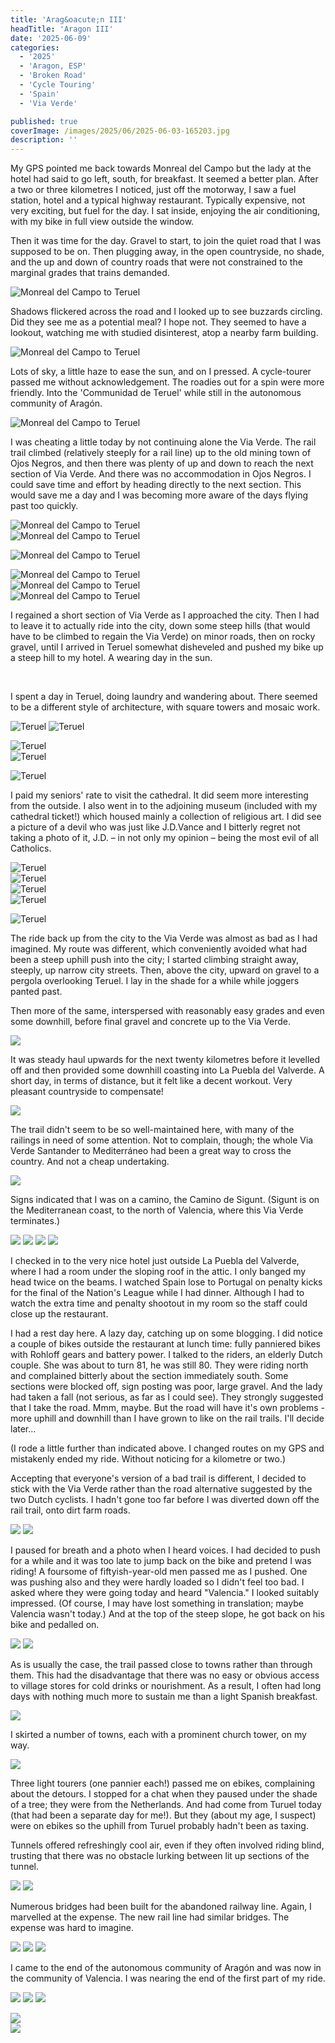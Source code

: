 ```yaml
---
title: 'Arag&oacute;n III'
headTitle: 'Aragon III'
date: '2025-06-09'
categories:
  - '2025'
  - 'Aragon, ESP'
  - 'Broken Road'
  - 'Cycle Touring'
  - 'Spain'
  - 'Via Verde'

published: true
coverImage: /images/2025/06/2025-06-03-165203.jpg
description: ''
---
```


<script>
  import Img from '$lib/components/Img.svelte'
  import DayCardHGroup from '$lib/components/DayCardHGroup.svelte'
</script>

<section class="card">

<DayCardHGroup
  where="Monreal del Campo &ndash; Teruel"
  when="2025-06-06"
  distance="62.6 km, 316 m, 637.4 km to date"
/>

<p>My GPS pointed me back towards Monreal del Campo but the lady at the hotel had said to go left, south, for breakfast. It seemed a better plan. After a two or three kilometres I noticed, just off the motorway, I saw a fuel station, hotel and a typical highway restaurant. Typically expensive, not very exciting, but fuel for the day. I sat inside, enjoying the air conditioning, with my bike in full view outside the window. </p>

<p>Then it was time for the day. Gravel to start, to join the quiet road that I was supposed to be on. Then plugging away, in the open countryside, no shade, and the up and down of country roads that were not constrained to the marginal grades that trains demanded.</p>

<Img
  src="/images/2025/06/2025-06-06-110945.jpg"
  alt="Monreal del Campo to Teruel"
/>

<p>Shadows flickered across the road and I looked up to see buzzards circling. Did they see me as a potential meal? I hope not. They seemed to have a lookout, watching me with studied disinterest, atop a nearby farm building. </p>

<div class="w-80">
  <Img
    src="/images/2025/06/2025-06-06-120703.jpg"
    alt="Monreal del Campo to Teruel"
  />
</div>

<p>Lots of sky, a little haze to ease the sun, and on I pressed. A cycle-tourer passed me without acknowledgement. The roadies out for a spin were more friendly. Into the 'Communidad de Teruel' while still in the autonomous community of Arag&oacute;n. </p>

<Img
  src="/images/2025/06/2025-06-06-123047.jpg"
  alt="Monreal del Campo to Teruel"
/>

<p>I was cheating a little today by not continuing alone the Via Verde. The rail trail climbed (relatively steeply for a rail line) up to the old mining town of Ojos Negros, and then there was plenty of up and down to reach the next section of Via Verde. And there was no accommodation in Ojos Negros. I could save time and effort by heading directly to the next section. This would save me a day and I was becoming more aware of the days flying past too quickly.</p>

<div class="w-60">
  <Img
    src="/images/2025/06/2025-06-06-130439.jpg"
    alt="Monreal del Campo to Teruel"
  />
</div>

<div class="w-80">
  <Img
    src="/images/2025/06/2025-06-06-130613.jpg"
    alt="Monreal del Campo to Teruel"
  />
</div>

<Img
  src="/images/2025/06/2025-06-06-153040.jpg"
  alt="Monreal del Campo to Teruel"
/>

<div class="w-90">
  <Img
    src="/images/2025/06/2025-06-06-154924.jpg"
    alt="Monreal del Campo to Teruel"
  />
</div>
<Img
  src="/images/2025/06/2025-06-06-163019.jpg"
  alt="Monreal del Campo to Teruel"
/>

<div class="w-80">
  <Img
    src="/images/2025/06/2025-06-06-171442.jpg"
    alt="Monreal del Campo to Teruel"
    caption="Over a major road...made me grunt a little!"
  />
</div>

<p>I regained a short section of Via Verde as I approached the city. Then I had to leave it to actually ride into the city, down some steep hills (that would have to be climbed to regain the Via Verde) on minor roads, then on rocky gravel, until I arrived in Teruel somewhat disheveled and pushed my bike up a steep hill to my hotel. A wearing day in the sun.</p><br/>

<DayCardHGroup
  where="Teruel"
  when="2025-06-07"
/>

<p>I spent a day in Teruel, doing laundry and wandering about. There seemed to be a different style of architecture, with square towers and mosaic work.</p>

<Img
  src="/images/2025/06/2025-06-07-180117.jpg"
  alt="Teruel"
/>
<Img
  src="/images/2025/06/2025-06-07-180130.jpg"
  alt="Teruel"
/>

<div class="w-70">
  <Img
    src="/images/2025/06/2025-06-07-180323.jpg"
    alt="Teruel"
  />
</div>
<Img
  src="/images/2025/06/2025-06-07-180353.jpg"
  alt="Teruel"
/>

<Img
  src="/images/2025/06/2025-06-07-180756-1.jpg"
  alt="Teruel"
/>

<p>I paid my seniors' rate to visit the cathedral. It did seem more interesting from the outside. I also went in to the adjoining museum (included with my cathedral ticket!) which housed mainly a collection of religious art. I did see a picture of a devil who was just like J.D.Vance and I bitterly regret not taking a photo of it, J.D. &ndash; in not only my opinion &ndash; being the most evil of all Catholics.</p>

<div class="w-70">
  <Img
    src="/images/2025/06/2025-06-07-185040.jpg"
    alt="Teruel"
  />
</div>
<Img
  src="/images/2025/06/2025-06-07-185156.jpg"
  alt="Teruel"
/>
<div class="w-70">
  <Img
    src="/images/2025/06/2025-06-07-185329.jpg"
    alt="Teruel"
  />
</div>

<div class="w-80">
  <Img
    src="/images/2025/06/2025-06-07-185612.jpg"
    alt="Teruel"
  />
</div>

<Img
  src="/images/2025/06/2025-06-07-195357.jpg"
  alt="Teruel"
/>

</section>

<section class="card">

<DayCardHGroup
  where="Teruel &ndash; La Puebla de Valverde" 
  when="2025-06-08"
  distance="27.3 km, 392 m, 664.7 km to date"
/>

<p>The ride back up from the city to the Via Verde was almost as bad as I had imagined. My route was different, which conveniently avoided what had been a steep uphill push into the city; I started climbing straight away, steeply, up narrow city streets. Then, above the city, upward on gravel to a pergola overlooking Teruel. I lay in the shade for a while while joggers panted past.</p>

<p>Then more of the same, interspersed with reasonably easy grades and even some downhill, before  final gravel and concrete up to the Via Verde.</p>

<div class="w-80">
  <Img
    src="/images/2025/06/2025-06-08-125721.jpg"
    caption="Steep gravel, steeper concrete, up to the Via Verde."
  />
</div>

<p>It was steady haul upwards for the next twenty kilometres before it levelled off and then provided some downhill coasting into La Puebla del Valverde. A short day, in terms of distance, but it felt like a decent workout. Very pleasant countryside to compensate!</p>

<Img
  src="/images/2025/06/2025-06-08-131619.jpg"
/>

<p>The trail didn't seem to be so well-maintained here, with many of the railings in need of some attention. Not to complain, though; the whole Via Verde Santander to Mediterr&aacute;neo had been a great way to cross the country. And not a cheap undertaking.</p>

<Img
  src="/images/2025/06/2025-06-08-141724.jpg"
/>

<p>Signs indicated that I was on a camino, the Camino de Sigunt. (Sigunt is on the Mediterranean coast, to the north of Valencia, where this Via Verde terminates.)</p>
<Img
  src="/images/2025/06/2025-06-08-150156.jpg"
/>
<Img
  src="/images/2025/06/2025-06-08-150337.jpg"
/>
<Img
  src="/images/2025/06/2025-06-08-162753.jpg"
  caption="I had a free loader for a while, catching a ride."
/>
<Img
  src="/images/2025/06/2025-06-08-174710.jpg"
/>

<p>I checked in to the very nice hotel just outside La Puebla del Valverde, where I had a room under the sloping roof in the attic. I only banged my head twice on the beams. I watched Spain lose to Portugal on penalty kicks for the final of the Nation's League while I had dinner. Although I had to watch the extra time and penalty shootout in my room so the staff could close up the restaurant. </p>

<p>I had a rest day here. A lazy day, catching up on some blogging. I did notice a couple of bikes outside the restaurant at lunch time: fully panniered bikes with Rohloff gears and battery power. I talked to the riders, an elderly Dutch couple. She was about to turn 81, he was still 80. They were riding north and complained bitterly about the section immediately south. Some sections were blocked off, sign posting was poor, large gravel. And the lady had taken a fall (not serious, as far as I could see). They strongly suggested that I take the road. Mmm, maybe. But the road will have it's own problems - more uphill and downhill than I have grown to like on the rail trails. I'll decide later...</p>

</section>

<section class="card">

<DayCardHGroup
  where="La Puebla de Valverde &ndash; Jerica" 
  when="2025-06-08"
  distance="68.5 km, 276 m, 733.2 km to date"
/>

<p>(I rode a little further than indicated above. I changed routes on my GPS and mistakenly ended my ride. Without noticing for a kilometre or two.) </p>

<p>Accepting that everyone's version of a bad trail is different, I decided to stick with the Via Verde rather than the road alternative suggested by the two Dutch cyclists. I hadn't gone too far before I was diverted down off the rail trail, onto dirt farm roads.</p>

<Img
  src="/images/2025/06/2025-06-10-105157.jpg"
  caption="Below the rail trail, the new rail line and the highway"
/>
<Img
  src="/images/2025/06/2025-06-10-114931.jpg"
/>

<p>I paused for breath and a photo when I heard voices. I had decided to push for a while and it was too late to jump back on the bike and pretend I was riding! A foursome of fiftyish-year-old men passed me as I pushed. One was pushing also and they were hardly loaded so I didn't feel too bad. I asked where they were going today and heard "Valencia." I looked suitably impressed. (Of course, I may have lost something in translation; maybe Valencia wasn't today.) And at the top of the steep slope, he got back on his bike and pedalled on. </p>
<Img
  src="/images/2025/06/2025-06-10-125118.jpg"
/>
<Img
  src="/images/2025/06/2025-06-10-125540.jpg"
/>

<p>As is usually the case, the trail passed close to towns rather than through them. This had the disadvantage that there was no easy or obvious access to village stores for cold drinks or nourishment. As a result, I often had long days with nothing much more to sustain me than a light Spanish breakfast. </p>
<Img
  src="/images/2025/06/2025-06-10-125607.jpg"
/>

<p>I skirted a number of towns, each with a prominent church tower, on my way.</p>
<Img
  src="/images/2025/06/2025-06-10-131257.jpg"
/>

<p>Three light tourers (one pannier each!) passed me on ebikes, complaining about the detours. I stopped for a chat when they paused under the shade of a tree; they were from the Netherlands. And had come from Turuel today (that had been a separate day for me!). But they (about my age, I suspect) were on ebikes so the uphill from Turuel probably hadn't been as taxing. </p>

<p>Tunnels offered refreshingly cool air, even if they often involved riding blind, trusting that there was no obstacle lurking between lit up sections of the tunnel.</p>
<Img
  src="/images/2025/06/2025-06-10-131434.jpg"
/>
<Img
  src="/images/2025/06/2025-06-10-131750.jpg"
/>

<p>Numerous bridges had been built for the abandoned railway line. Again, I marvelled at the expense. The new rail line had similar bridges. The expense was hard to imagine.</p>
<Img
  src="/images/2025/06/2025-06-10-134903.jpg"
/>
<Img
  src="/images/2025/06/2025-06-10-135111.jpg"
/>
<Img
  src="/images/2025/06/2025-06-10-143114.jpg"
/>

<p>I came to the end of the autonomous community of Arag&oacute;n and was now in the community of Valencia. I was nearing the end of the first part of my ride.</p>

<Img
  src="/images/2025/06/2025-06-10-153112.jpg"
/>
<Img
  src="/images/2025/06/2025-06-10-162036.jpg"
/>
<Img
  src="/images/2025/06/2025-06-10-170652.jpg"
/>

<div class="w-70">
  <Img
    src="/images/2025/06/2025-06-10-171027.jpg"
  />
</div>
<Img
  src="/images/2025/06/2025-06-10-173918.jpg"
/>

</section>
